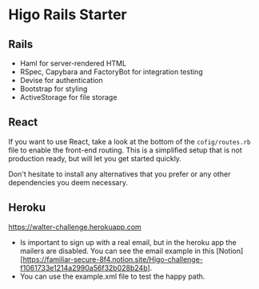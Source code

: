# Higo Rails Starter

## Rails

- Haml for server-rendered HTML
- RSpec, Capybara and FactoryBot for integration testing
- Devise for authentication
- Bootstrap for styling
- ActiveStorage for file storage

## React

If you want to use React, take a look at the bottom of the `cofig/routes.rb` file to enable the front-end routing. This is a simplified setup that is not production ready, but will let you get started quickly.

Don't hesitate to install any alternatives that you prefer or any other dependencies you deem necessary.

## Heroku

https://walter-challenge.herokuapp.com

- Is important to sign up with a real email, but in the heroku app the mailers are disabled. You can see the email example in this [Notion][https://familiar-secure-8f4.notion.site/Higo-challenge-f1061733e1214a2990a56f32b028b24b].
- You can use the example.xml file to test the happy path.
